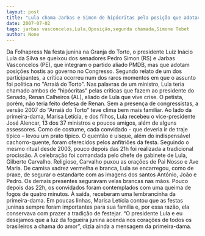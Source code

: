 ```yaml
---
layout: post
title: "Lula chama Jarbas e Simon de hipócritas pela posição que adotaram no Renangate"
date: 2007-07-02
tags: jarbas vasconcelos,Lula,Oposição,segunda chamada,Simone Tebet
author: None
---
```

Da Folhapress
Na festa junina na Granja do Torto, o presidente Luiz In&aacute;cio Lula da Silva se queixou dos senadores Pedro Simon (RS) e Jarbas Vasconcelos (PE), que integram o partido aliado PMDB, mas que adotam posi&ccedil;&otilde;es hostis ao governo no Congresso. 
Segundo relato de um dos participantes, a cr&iacute;tica ocorreu num dos raros momentos em que o assunto foi pol&iacute;tica no &quot;Arrai&aacute; do Torto&quot;. 
Nas palavras de um ministro, Lula teria chamado ambos de &ldquo;hip&oacute;critas&rdquo; pelas cr&iacute;ticas que fazem ao presidente do Senado, Renan Calheiros (AL), aliado de Lula que vive crise. O petista, por&eacute;m, n&atilde;o teria feito defesa de Renan.
Sem a presen&ccedil;a de congressistas, a vers&atilde;o 2007 do &ldquo;Arrai&aacute; do Torto&rdquo; teve clima bem mais familiar. Ao lado da primeira-dama, Marisa Let&iacute;cia, e dos filhos, Lula recebeu o vice-presidente Jos&eacute; Alencar, 13 dos 37 ministros e poucos amigos, al&eacute;m de alguns assessores. 
Como de costume, cada convidado&nbsp;- que deveria ir de traje t&iacute;pico &ndash; levou um prato t&iacute;pico. O quent&atilde;o e u&iacute;sque, al&eacute;m do indispens&aacute;vel cachorro-quente, foram oferecidos pelos anfitri&otilde;es da festa.
Seguindo o mesmo ritual desde 2003, pouco depois das 21h foi realizada a tradicional prociss&atilde;o. A celebra&ccedil;&atilde;o foi comandada pelo chefe de gabinete de Lula, Gilberto Carvalho. Religioso, Carvalho puxou as ora&ccedil;&otilde;es de Pai Nosso e Ave Maria.
De camisa xadrez vermelha e branca, Lula se encarregou, como de praxe, de segurar o estandarte com as imagens dos santos Ant&ocirc;nio, Jo&atilde;o e Pedro. Os demais presentes seguravam velas brancas nas m&atilde;os.
Pouco depois das 22h, os convidados foram contemplados com uma queima de fogos de quatro minutos. &Agrave; sa&iacute;da, receberam uma lembrancinha da primeira-dama. Em poucas 
linhas, Marisa Let&iacute;cia contou que as festas juninas sempre foram importantes para sua fam&iacute;lia e, por essa raz&atilde;o, ela conservava com prazer a tradi&ccedil;&atilde;o de festejar.
&ldquo;O&nbsp;presidente Lula e eu desejamos que a luz da fogueira junina acenda nos cora&ccedil;&otilde;es de todos os brasileiros a chama do amor&rdquo;, dizia ainda a mensagem da primeira-dama. 